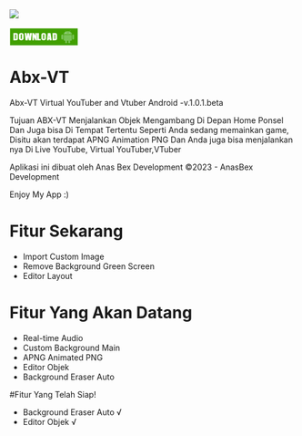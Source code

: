 <img src="https://abx-eight.vercel.app/res/abx_lg.png" weight="120" height="120">

<a href="https://abx-eight.vercel.app/" target="blank"><img align="center" src="img/dwn.png" alt="AnasBex" height="30" width="120" /></a>


# Abx-VT
Abx-VT Virtual YouTuber and Vtuber Android
-v.1.0.1.beta

Tujuan ABX-VT Menjalankan Objek Mengambang Di Depan Home Ponsel
Dan Juga bisa Di Tempat Tertentu Seperti Anda sedang memainkan game,
Disitu akan terdapat APNG Animation PNG
Dan Anda juga bisa menjalankan nya Di Live YouTube, Virtual YouTuber,VTuber

Aplikasi ini dibuat oleh Anas Bex Development
©2023 - AnasBex Development

Enjoy My App :)

# Fitur Sekarang
- Import Custom Image
- Remove Background Green Screen
- Editor Layout

# Fitur Yang Akan Datang
- Real-time Audio
- Custom Background Main
- APNG Animated PNG
- Editor Objek
- Background Eraser Auto

#Fitur Yang Telah Siap!
- Background Eraser Auto √
- Editor Objek √